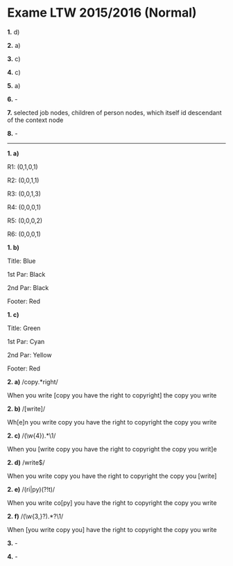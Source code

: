 # Exame LTW 2015/2016 (Normal)

**1.** d)

**2.** a)

**3.** c)

**4.** c)

**5.** a)

**6.** -

**7.** selected job nodes, children of person nodes, which itself id descendant of the context node

**8.** -

---

**1. a)**

R1: (0,1,0,1)

R2: (0,0,1,1)

R3: (0,0,1,3)

R4: (0,0,0,1)

R5: (0,0,0,2)

R6: (0,0,0,1)

**1. b)**

Title: Blue

1st Par: Black

2nd Par: Black 

Footer: Red

**1. c)**

Title: Green

1st Par: Cyan

2nd Par: Yellow

Footer: Red

**2. a)** /copy.*right/

When you write [copy you have the right to copyright] the copy you write

**2. b)** /[write]/

Wh[e]n you write copy you have the right to copyright the copy you write

**2. c)** /(\w{4}).*\1/

When you [write copy you have the right to copyright the copy you writ]e

**2. d)** /write$/

When you write copy you have the right to copyright the copy you [write]

**2. e)** /(ri|py)(?!t)/

When you write co[py] you have the right to copyright the copy you write

**2. f)** /(\w{3,}?).*?\1/

When [you write copy you] have the right to copyright the copy you write

**3.** - 

**4.** - 


